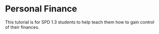 # Personal Finance

This tutorial is for SPD 1.3 students to help teach them how to gain control of their finances.
